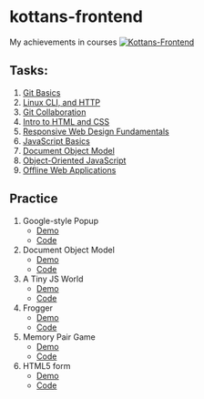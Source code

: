 # kottans-frontend

My achievements in courses [![Kottans-Frontend][icon-kottans]][kottans-frontend]

## Tasks: 
1. [Git Basics](task_git_and_github/git_and_github.md)
2. [Linux CLI, and HTTP](task_linux_cli/linux_cli.md)
3. [Git Collaboration](task_git_collaboration/git_collaboration.md)
4. [Intro to HTML and CSS](task_html_css_intro/html_css_intro.md)
5. [Responsive Web Design Fundamentals](task_responsive_web_design/task_responsive_web_design.md)
6. [JavaScript Basics](task_js_basics/task_js_basics.md)
7. [Document Object Model](task_js_dom/task_js_dom.md)
8. [Object-Oriented JavaScript](task_js_oop/task_js_oop.md)
9. [Offline Web Applications](task_offline_web_app/task_offline_web_app.md)

## Practice
1. Google-style Popup
   - [Demo](https://madmaxwmfu.github.io/g00gle-p0pup/)
   - [Code](https://github.com/madmaxWMFU/g00gle-p0pup)
2. Document Object Model
   - [Demo](https://madmaxwmfu.github.io/dom-marvel/)
   - [Code](https://github.com/madmaxWMFU/dom-marvel)
3. A Tiny JS World
   - [Demo](https://madmaxwmfu.github.io/a-tiny-JS-world/)
   - [Code](https://github.com/madmaxwmfu/a-tiny-JS-world/blob/gh-pages/index.js)
4. Frogger
   - [Demo](https://madmaxwmfu.github.io/frogger_game/)
   - [Code](https://github.com/madmaxWMFU/frogger_game)
5. Memory Pair Game
   - [Demo](https://madmaxwmfu.github.io/memory-game/)
   - [Code](https://github.com/madmaxWMFU/memory-game)
6. HTML5 form
   - [Demo](https://madmaxwmfu.github.io/html5-forms/)
   - [Code](https://github.com/madmaxWMFU/html5-forms)































[icon-kottans]: https://img.shields.io/badge/%3D(%5E.%5E)%3D-frontend-yellow.svg
[kottans-frontend]: https://github.com/kottans/frontend
